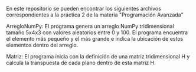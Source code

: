 En este repositorio se pueden encontrar los siguientes archivos correspondientes a la práctica 2 de la materia "Programación Avanzada"

ArregloNumPy: El programa genera un arreglo NumPy tridimensional tamaño 5x4x3 con valores aleatorios entre 0 y 100. El programa encuentra el elemento más pequeño y el más grande e indica la ubicación de estos elementos dentro del arreglo.

Matriz: El programa inicia con la definición de una matriz tridimensional H y calcula la transpuesta de cada plano dentro de esta matriz H.
